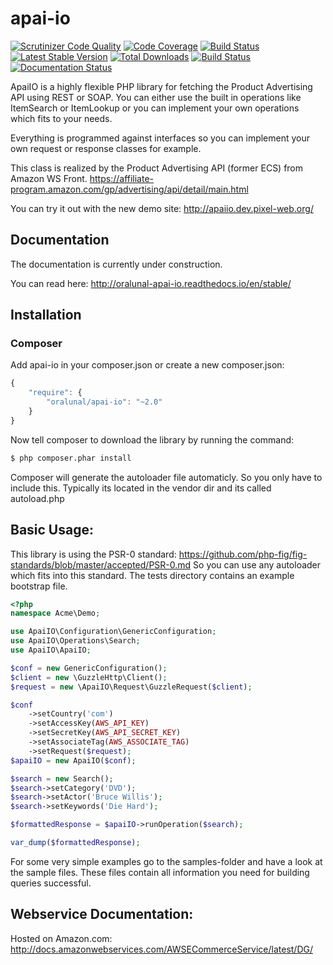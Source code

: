 # apai-io

[![Scrutinizer Code Quality](https://scrutinizer-ci.com/g/oralunal/apai-io/badges/quality-score.png?b=master)](https://scrutinizer-ci.com/g/oralunal/apai-io/?branch=master)
[![Code Coverage](https://scrutinizer-ci.com/g/oralunal/apai-io/badges/coverage.png?b=master)](https://scrutinizer-ci.com/g/oralunal/apai-io/?branch=master)
[![Build Status](https://scrutinizer-ci.com/g/oralunal/apai-io/badges/build.png?b=master)](https://scrutinizer-ci.com/g/oralunal/apai-io/build-status/master)
[![Latest Stable Version](https://poser.pugx.org/oralunal/apai-io/v/stable.svg)](https://packagist.org/packages/oralunal/apai-io) 
[![Total Downloads](https://poser.pugx.org/oralunal/apai-io/downloads.svg)](https://packagist.org/packages/oralunal/apai-io)
[![Build Status](https://travis-ci.org/oralunal/apai-io.png?branch=master)](https://travis-ci.org/oralunal/apai-io)
[![Documentation Status](https://readthedocs.org/projects/oralunal-apai-io/badge/?version=stable)](http://oralunal-apai-io.readthedocs.io/en/stable/)

ApaiIO is a highly flexible PHP library for fetching the Product Advertising API using REST or SOAP.
You can either use the built in operations like ItemSearch or ItemLookup or you can implement your own operations which fits to your needs.

Everything is programmed against interfaces so you can implement your own request or response classes for example.

This class is realized by the Product Advertising API (former ECS) from Amazon WS Front. https://affiliate-program.amazon.com/gp/advertising/api/detail/main.html

You can try it out with the new demo site: http://apaiio.dev.pixel-web.org/

## Documentation

The documentation is currently under construction.

You can read here: http://oralunal-apai-io.readthedocs.io/en/stable/

## Installation

### Composer

Add apai-io in your composer.json or create a new composer.json:

```js
{
    "require": {
        "oralunal/apai-io": "~2.0"
    }
}
```

Now tell composer to download the library by running the command:

``` bash
$ php composer.phar install
```

Composer will generate the autoloader file automaticly. So you only have to include this.
Typically its located in the vendor dir and its called autoload.php

## Basic Usage:
This library is using the PSR-0 standard: https://github.com/php-fig/fig-standards/blob/master/accepted/PSR-0.md
So you can use any autoloader which fits into this standard.
The tests directory contains an example bootstrap file.

``` php
<?php
namespace Acme\Demo;

use ApaiIO\Configuration\GenericConfiguration;
use ApaiIO\Operations\Search;
use ApaiIO\ApaiIO;

$conf = new GenericConfiguration();
$client = new \GuzzleHttp\Client();
$request = new \ApaiIO\Request\GuzzleRequest($client);

$conf
    ->setCountry('com')
    ->setAccessKey(AWS_API_KEY)
    ->setSecretKey(AWS_API_SECRET_KEY)
    ->setAssociateTag(AWS_ASSOCIATE_TAG)
    ->setRequest($request);
$apaiIO = new ApaiIO($conf);

$search = new Search();
$search->setCategory('DVD');
$search->setActor('Bruce Willis');
$search->setKeywords('Die Hard');

$formattedResponse = $apaiIO->runOperation($search);

var_dump($formattedResponse);
```

For some very simple examples go to the samples-folder and have a look at the sample files.
These files contain all information you need for building queries successful.

## Webservice Documentation:
Hosted on Amazon.com:
http://docs.amazonwebservices.com/AWSECommerceService/latest/DG/
